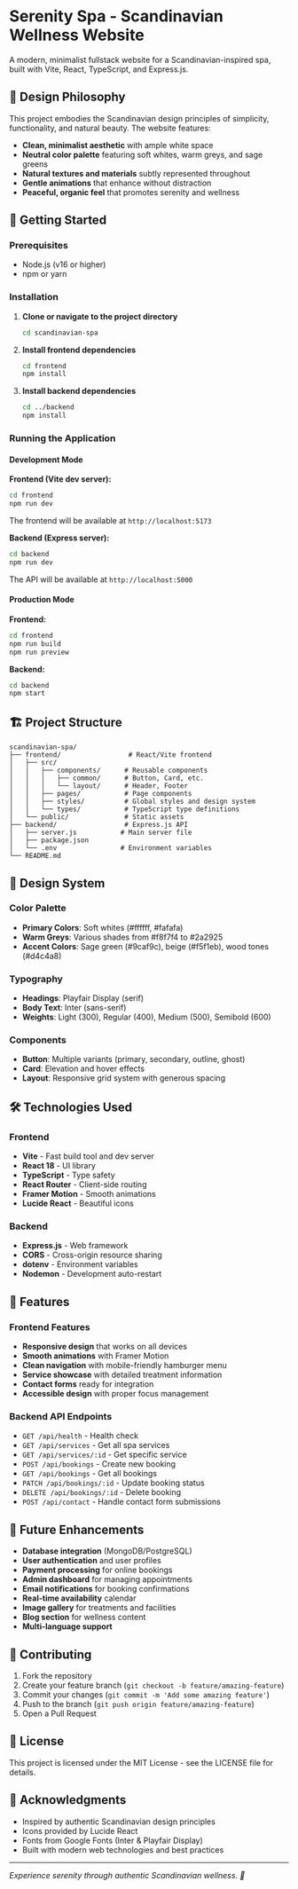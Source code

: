 # Serenity Spa - Scandinavian Wellness Website

A modern, minimalist fullstack website for a Scandinavian-inspired spa, built with Vite, React, TypeScript, and Express.js.

## 🌿 Design Philosophy

This project embodies the Scandinavian design principles of simplicity, functionality, and natural beauty. The website features:

- **Clean, minimalist aesthetic** with ample white space
- **Neutral color palette** featuring soft whites, warm greys, and sage greens
- **Natural textures and materials** subtly represented throughout
- **Gentle animations** that enhance without distraction
- **Peaceful, organic feel** that promotes serenity and wellness

## 🚀 Getting Started

### Prerequisites

- Node.js (v16 or higher)
- npm or yarn

### Installation

1. **Clone or navigate to the project directory**
   ```bash
   cd scandinavian-spa
   ```

2. **Install frontend dependencies**
   ```bash
   cd frontend
   npm install
   ```

3. **Install backend dependencies**
   ```bash
   cd ../backend
   npm install
   ```

### Running the Application

#### Development Mode

**Frontend (Vite dev server):**
```bash
cd frontend
npm run dev
```
The frontend will be available at `http://localhost:5173`

**Backend (Express server):**
```bash
cd backend
npm run dev
```
The API will be available at `http://localhost:5000`

#### Production Mode

**Frontend:**
```bash
cd frontend
npm run build
npm run preview
```

**Backend:**
```bash
cd backend
npm start
```

## 🏗️ Project Structure

```
scandinavian-spa/
├── frontend/                 # React/Vite frontend
│   ├── src/
│   │   ├── components/      # Reusable components
│   │   │   ├── common/      # Button, Card, etc.
│   │   │   └── layout/      # Header, Footer
│   │   ├── pages/           # Page components
│   │   ├── styles/          # Global styles and design system
│   │   └── types/           # TypeScript type definitions
│   └── public/              # Static assets
├── backend/                 # Express.js API
│   ├── server.js           # Main server file
│   ├── package.json
│   └── .env                # Environment variables
└── README.md
```

## 🎨 Design System

### Color Palette
- **Primary Colors**: Soft whites (#ffffff, #fafafa)
- **Warm Greys**: Various shades from #f8f7f4 to #2a2925
- **Accent Colors**: Sage green (#9caf9c), beige (#f5f1eb), wood tones (#d4c4a8)

### Typography
- **Headings**: Playfair Display (serif)
- **Body Text**: Inter (sans-serif)
- **Weights**: Light (300), Regular (400), Medium (500), Semibold (600)

### Components
- **Button**: Multiple variants (primary, secondary, outline, ghost)
- **Card**: Elevation and hover effects
- **Layout**: Responsive grid system with generous spacing

## 🛠️ Technologies Used

### Frontend
- **Vite** - Fast build tool and dev server
- **React 18** - UI library
- **TypeScript** - Type safety
- **React Router** - Client-side routing
- **Framer Motion** - Smooth animations
- **Lucide React** - Beautiful icons

### Backend
- **Express.js** - Web framework
- **CORS** - Cross-origin resource sharing
- **dotenv** - Environment variables
- **Nodemon** - Development auto-restart

## 📱 Features

### Frontend Features
- **Responsive design** that works on all devices
- **Smooth animations** with Framer Motion
- **Clean navigation** with mobile-friendly hamburger menu
- **Service showcase** with detailed treatment information
- **Contact forms** ready for integration
- **Accessible design** with proper focus management

### Backend API Endpoints
- `GET /api/health` - Health check
- `GET /api/services` - Get all spa services
- `GET /api/services/:id` - Get specific service
- `POST /api/bookings` - Create new booking
- `GET /api/bookings` - Get all bookings
- `PATCH /api/bookings/:id` - Update booking status
- `DELETE /api/bookings/:id` - Delete booking
- `POST /api/contact` - Handle contact form submissions

## 🔮 Future Enhancements

- **Database integration** (MongoDB/PostgreSQL)
- **User authentication** and user profiles
- **Payment processing** for online bookings
- **Admin dashboard** for managing appointments
- **Email notifications** for booking confirmations
- **Real-time availability** calendar
- **Image gallery** for treatments and facilities
- **Blog section** for wellness content
- **Multi-language support**

## 🤝 Contributing

1. Fork the repository
2. Create your feature branch (`git checkout -b feature/amazing-feature`)
3. Commit your changes (`git commit -m 'Add some amazing feature'`)
4. Push to the branch (`git push origin feature/amazing-feature`)
5. Open a Pull Request

## 📄 License

This project is licensed under the MIT License - see the LICENSE file for details.

## 🙏 Acknowledgments

- Inspired by authentic Scandinavian design principles
- Icons provided by Lucide React
- Fonts from Google Fonts (Inter & Playfair Display)
- Built with modern web technologies and best practices

---

*Experience serenity through authentic Scandinavian wellness. 🌿*
